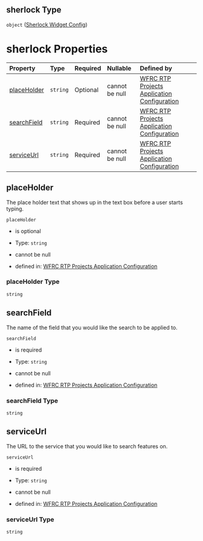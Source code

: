 ## sherlock Type

`object` ([Sherlock Widget Config](config-properties-sherlock-widget-config.md))

# sherlock Properties

| Property                    | Type     | Required | Nullable       | Defined by                                                                                                                                                                                                               |
| :-------------------------- | :------- | :------- | :------------- | :----------------------------------------------------------------------------------------------------------------------------------------------------------------------------------------------------------------------- |
| [placeHolder](#placeholder) | `string` | Optional | cannot be null | [WFRC RTP Projects Application Configuration](config-properties-sherlock-widget-config-properties-placeholder.md "https://wfrc.org/rtp-2023-adopted-map/config.schema.json#/properties/sherlock/properties/placeHolder") |
| [searchField](#searchfield) | `string` | Required | cannot be null | [WFRC RTP Projects Application Configuration](config-properties-sherlock-widget-config-properties-searchfield.md "https://wfrc.org/rtp-2023-adopted-map/config.schema.json#/properties/sherlock/properties/searchField") |
| [serviceUrl](#serviceurl)   | `string` | Required | cannot be null | [WFRC RTP Projects Application Configuration](config-properties-sherlock-widget-config-properties-serviceurl.md "https://wfrc.org/rtp-2023-adopted-map/config.schema.json#/properties/sherlock/properties/serviceUrl")   |

## placeHolder

The place holder text that shows up in the text box before a user starts typing.

`placeHolder`

*   is optional

*   Type: `string`

*   cannot be null

*   defined in: [WFRC RTP Projects Application Configuration](config-properties-sherlock-widget-config-properties-placeholder.md "https://wfrc.org/rtp-2023-adopted-map/config.schema.json#/properties/sherlock/properties/placeHolder")

### placeHolder Type

`string`

## searchField

The name of the field that you would like the search to be applied to.

`searchField`

*   is required

*   Type: `string`

*   cannot be null

*   defined in: [WFRC RTP Projects Application Configuration](config-properties-sherlock-widget-config-properties-searchfield.md "https://wfrc.org/rtp-2023-adopted-map/config.schema.json#/properties/sherlock/properties/searchField")

### searchField Type

`string`

## serviceUrl

The URL to the service that you would like to search features on.

`serviceUrl`

*   is required

*   Type: `string`

*   cannot be null

*   defined in: [WFRC RTP Projects Application Configuration](config-properties-sherlock-widget-config-properties-serviceurl.md "https://wfrc.org/rtp-2023-adopted-map/config.schema.json#/properties/sherlock/properties/serviceUrl")

### serviceUrl Type

`string`
